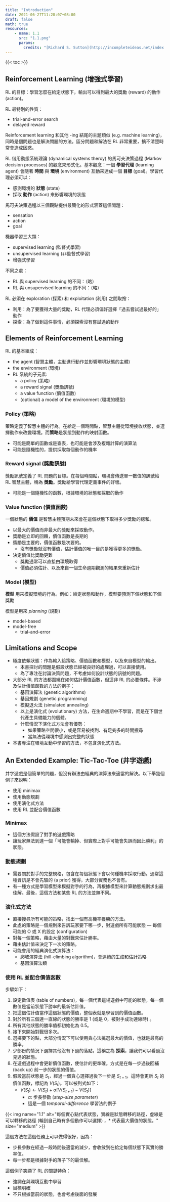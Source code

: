 ```yaml
---
title: "Introduction"
date: 2021-06-27T11:28:07+08:00
draft: false
math: true
resources:
    - name: 1.1
      src: "1.1.png" 
      params:
        credits: "[Richard S. Sutton](http://incompleteideas.net/index.html) and [Andrew G. Barto](https://people.cs.umass.edu/~barto/) on [Reinforcement Learning: An Introduction](http://incompleteideas.net/book/RLbook2020.pdf)"
---
```


{{< toc >}}

## Reinforcement Learning (增強式學習)
RL 的目標：學習怎麼在給定狀態下，輸出可以得到最大的獎勵 (reward) 的動作 (action)。

RL 最特別的性質：

- trial-and-error search
- delayed reward

Reinforcement learning 和其他 -ing 結尾的主題類似 (e.g. machine learning)，同時是個問題也是解決問題的方法。區分問題和解法在 RL 非常重要，搞不清楚時常會造成困惑。

RL 借用動態系統理論 (dynamical systems theroy) 的馬可夫決策過程 (Markov decision processes) 的觀念來形式化。基本觀念：一個 **學習代理** (learning agent) 會隨著 **時間** 與 **環境** (environment) 互動來達成一個 **目標** (goal)。學習代理必須可以：

- 感測環境的 **狀態** (state)
- 採取 **動作** (action) 來影響環境的狀態

馬可夫決策過程以三個觀點提供最簡化的形式涵蓋這個問題：

- sensation
- action
- goal

機器學習三大類：
- supervised learning (監督式學習)
- unsupervised learning (非監督式學習)
- 增強式學習

不同之處：
- RL 與 supervised learning 的不同：（略）
- RL 與 unsupervised learning 的不同：（略）

RL 必須在 exploration (探索) 和 exploitation (利用) 之間取捨：
- 利用：為了要獲得大量的獎勵，RL 代理必須偏好選擇「過去嘗試過最好的」動作
- 探索：為了做到這件事情，必須探索沒有嘗試過的動作

## Elements of Reinforcement Learning

RL 的基本組成：
- the agent (智慧主體，主動進行動作並影響環境狀態的主體)
- the environment (環境)
- RL 系統的子元素:
    - a policy (策略)
    - a reward signal (獎勵訊號)
    - a value function (價值函數)
    - (optional) a model of the environment (環境的模型)

### Policy (策略)

策略定義了智慧主體的行為。在給定一個時間點，智慧主體從環境接收狀態，並選擇動作來改變環境。而**策略**是狀態到動作的映射函數。
- 可能是簡單的函數或是查表，也可能是會涉及複雜計算的演算法
- 可能是隨機性的，提供採取每個動作的機率

### Reward signal (獎勵訊號)

獎勵訊號定義了 RL 問題的目標。在每個時間點，環境會傳送單一數值的訊號給 RL 智慧主體，稱為 **獎勵**。獎勵給學習代理定義事件的好壞。
- 可能是一個隨機性的函數，根據環境的狀態和採取的動作

### Value function (價值函數)

一個狀態的 **價值** 是智慧主體預期未來會在這個狀態下取得多少獎勵的總和。
- 以最大的價值而非最大的獎勵來採取動作。
- 獎勵是立即的回饋，價值函數是長期的
- 獎勵是主要的，價值函數是次要的。
    - 沒有獎勵就沒有價值，估計價值的唯一目的是獲得更多的獎勵。
- 決定價值比獎勵更難
    - 獎勵通常可以直接由環境取得
    - 價值必須估計、以及來自一個生命週期觀測的結果來重新估計

### Model (模型)

**模型** 用來模擬環境的行為。例如：給定狀態和動作，模型要預測下個狀態和下個獎勵

模型是用來 *planning* (規劃)
- model-based
- model-free
    - trial-and-error

## Limitations and Scope

- 極度依賴狀態：作為輸入給策略、價值函數和模型，以及來自模型的輸出。
    - 本書探討的問題是假設狀態已經被良好的處理過，可以直接使用。
    - 為了專注在討論決策問題，不考慮如何設計狀態的訊號的問題。
- 大部分 RL 的方法都圍繞在如何估計價值函數，但這非 RL 的必要條件。不涉及估計價值函數的方法的例子：
    - 基因演算法 (genetic algorithms)
    - 基因規劃 (genetic programming)
    - 模擬退火法 (simulated annealing)
    - 以上是演化式 (evolutionary) 方法，在生命週期中不學習，而是在下個世代產生具備能力的個體。
    - 什麼情況下演化式方法會有優勢：
        - 如果策略空間很小，或是容易被找到、有足夠多的時間搜尋
        - 當無法從環境中感測出完整的狀態
- 本書專注在環境互動中學習的方法，不包含演化式方法。

## An Extended Example: Tic-Tac-Toe (井字遊戲)

井字遊戲是個簡單的問題，但沒有辦法由經典的演算法來適當的解決。以下舉幾個例子來說明：
- 使用 minimax
- 使用動態規劃
- 使用演化式方法
- 使用 RL 並配合價值函數

### Minimax

- 這個方法假設了對手的遊戲策略
- 讓玩家無法到達一個「可能會輸掉、但實際上對手可能會失誤而因此勝利」的狀態。

### 動態規劃

- 需要關於對手的完整規格，包含在每個狀態下會以何種機率採取行動。通常這種資訊是不會先驗的 (a prior) 獲得，大部分實務也不會有。
- 有一種方式是學習模型來模擬對手的行為，再根據模型來計算動態規劃求出最佳解。最後，這個方法和某些 RL 的方法並無不同。

### 演化式方法

- 直接搜尋所有可能的策略，找出一個有高機率獲勝的方法。
- 此處的策略是一個規則來告訴玩家要下哪一步，對遊戲所有可能狀態 — 每個可能的 O 或 X 的設定 (configuration)
- 對每一個策略，藉由大量的對戰來估計勝率。
- 藉由估計值來決定下一次的策略。
- 可能會用的經典演化式演算法：
    - 爬坡演算法 (hill-climbing algorithm)，會連續的生成和估計策略
    - 基因演算法類

### 使用 RL 並配合價值函數

步驟如下：
1. 設定數值表 (table of numbers)，每一個代表這場遊戲中可能的狀態，每一個數值是當前狀態下勝率的最新估計值。
2. 把這個估計值當作這個狀態的價值，整個表就是學習到的價值函數。
3. 對於所有三個連一直線的狀態的勝率是 1 (或是 0，被對手成功連線時) 。
4. 所有其他狀態的勝率值都初始化為 0.5。
5. 接下來開始對戰很多次。
6. 選擇要下的點，大部分情況下可以使用貪心法挑選最大的價值，也就是最高的勝率。
7. 少部份的情況下選擇其他沒有下過的落點，這稱之為 **探索**，讓我們可以看過沒見過的狀態。
8. 在遊戲過程中會更新價值函數，使估計的更準確。方式是在每一步過後回補 (back up) 前一步的狀態的價值。
9. 假設當前狀態是 $S_{t}$，經過一個貪心選擇過後下一步是 $S_{t+1}$，這時會更新 $S_{t}$ 的價值函數，標記為 $V(S_{t})$。可以被列式如下：
   - $V(S_{t}) \leftarrow V(S_{t}) + \alpha [ V(S_{t+1}) - V(S_{t})]$
     - $\alpha$: 步長參數 (*step-size parameter*)
     - 這是一個 *temporal-difference* 學習法的例子

{{< 
img name="1.1" 
alt="每個實心點代表狀態，實線是狀態轉移的路徑，虛線是可以轉移的路徑 (輪到自己時有多個動作可以選擇) ，* 代表最大價值的狀態。" 
size="medium" >}}

這個方法在這個任務上可以做得很好，因為：
- 步長參數在經過一段時間後適當的減少，會收斂到在給定每個狀態下真實的勝率值。
- 每一步都是根據對手的落子下的最佳解。

這個例子突顯了 RL 的關鍵特色：
- 強調在與環境互動中學習
- 目標明確
- 不只根據當前的狀態，也會考慮後面的發展
